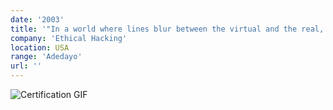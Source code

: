 ```yaml
---
date: '2003'
title: '"In a world where lines blur between the virtual and the real, hacking unveils both vulnerabilities and innovations, reminding us that even the most complex systems can be unraveled by a determined mind."'
company: 'Ethical Hacking'
location: USA
range: 'Adedayo'
url: ''
---
```


<img src="https://media.giphy.com/media/qgQUggAC3Pfv687qPC/giphy.gif" alt="Certification GIF" />

